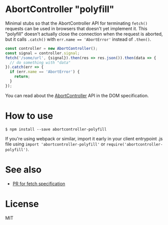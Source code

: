 # AbortController "polyfill"

Minimal stubs so that the AbortController API for terminating ```fetch()``` requests can be used in
browsers that doesn't yet implement it. This "polyfill" doesn't actually close the connection when
the request is aborted, but it calls ```.catch()``` with ```err.name == 'AbortError'``` instead of
```.then()```.

```js
const controller = new AbortController();
const signal = controller.signal;
fetch('/some/url', {signal}).then(res => res.json()).then(data => {
  // do something with "data"
}).catch(err => {
  if (err.name == 'AbortError') {
    return;
  }
});
```

You can read about the [AbortController](https://dom.spec.whatwg.org/#aborting-ongoing-activities) API in the DOM specification.

# How to use

```shell
$ npm install --save abortcontroller-polyfill
```

If you're using webpack or similar, import it early in your client entrypoint .js file using
```import 'abortcontroller-polyfill'``` or ```require('abortcontroller-polyfill')```.


# See also

* [PR for fetch specification](https://github.com/whatwg/fetch/pull/523)

# License

MIT
